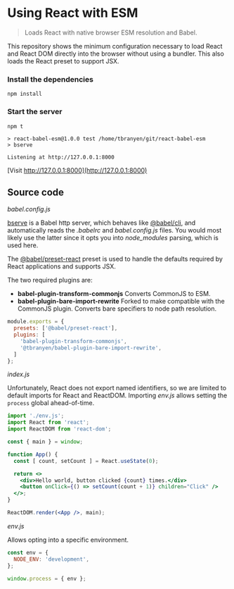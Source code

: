 # Using React with ESM

> Loads React with native browser ESM resolution and Babel.

This repository shows the minimum configuration necessary to load React and
React DOM directly into the browser without using a bundler. This also loads
the React preset to support JSX.

### Install the dependencies

```
npm install
```

### Start the server

```
npm t
```

```
> react-babel-esm@1.0.0 test /home/tbranyen/git/react-babel-esm
> bserve

Listening at http://127.0.0.1:8000
```

[Visit http://127.0.0.1:8000](http://127.0.0.1:8000)

## Source code

_babel.config.js_

[bserve](https://npmjs.org/bserve) is a Babel http server, which behaves like
[@babel/cli](https://babeljs.io/docs/en/babel-cli), and automatically reads the
_.babelrc_ and _babel.config.js_ files. You would most likely use the latter
since it opts you into _node&lowbar;modules_ parsing, which is used here.

The [@babel/preset-react](https://babeljs.io/docs/en/babel-preset-react) preset
is used to handle the defaults required by React applications and supports JSX.

The two required plugins are:

- **babel-plugin-transform-commonjs** Converts CommonJS to ESM.
- **babel-plugin-bare-import-rewrite** Forked to make compatible with the
  CommonJS plugin. Converts bare specifiers to node path resolution.

```js
module.exports = {
  presets: ['@babel/preset-react'],
  plugins: [
    'babel-plugin-transform-commonjs',
    '@tbranyen/babel-plugin-bare-import-rewrite',
  ]
};
```

_index.js_

Unfortunately, React does not export named identifiers, so we are limited to
default imports for React and ReactDOM. Importing _env.js_ allows setting the
`process` global ahead-of-time.

```jsx
import './env.js';
import React from 'react';
import ReactDOM from 'react-dom';

const { main } = window;

function App() {
  const [ count, setCount ] = React.useState(0);

  return <>
    <div>Hello world, button clicked {count} times.</div>
    <button onClick={() => setCount(count + 1)} children="Click" />
  </>;
}

ReactDOM.render(<App />, main);
```

_env.js_

Allows opting into a specific environment.

```js
const env = {
  NODE_ENV: 'development',
};

window.process = { env };
```
